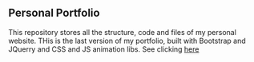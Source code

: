 ## Personal Portfolio
This repository stores all the structure, code and files of my personal website. THis is the last version of my portfolio, built with Bootstrap and JQuerry and CSS and JS animation libs.
See clicking [here](https://erickrosa.dev)
